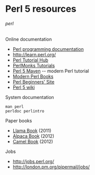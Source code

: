 # Perl 5 resources
###### perl

Online documentation

* [Perl programming documentation](http://perldoc.perl.org/)
* <http://learn.perl.org/>
* [Perl Tutorial Hub](http://perl-tutorial.org/)
* [PerlMonks Tutorials](http://perlmonks.org/?node=Tutorials)
* [Perl 5 Maven](http://perl5maven.com/) -- modern Perl tutorial
* [Modern Perl Books](http://www.modernperlbooks.com)
* [Perl Beginners' Site]([http://perl-begin.org/)
* [Perl 5 wiki](https://www.socialtext.net/perl5/index.cgi)

System documentation

    man perl
    perldoc perlintro

Paper books

* [Llama Book](https://en.wikipedia.org/wiki/Llama_book) (2011)
* [Alpaca Book](http://shop.oreilly.com/product/0636920012689.do) (2012)
* [Camel Book](http://shop.oreilly.com/product/9780596004927.do) (2012)

Jobs

* <http://jobs.perl.org/>
* <http://london.pm.org/pipermail/jobs/>
